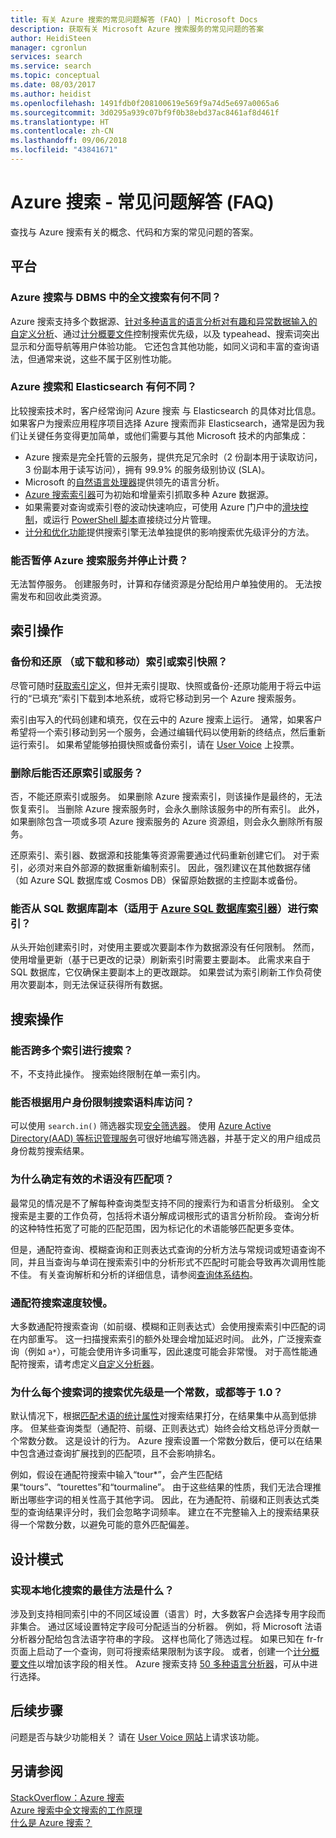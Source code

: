 ```yaml
---
title: 有关 Azure 搜索的常见问题解答 (FAQ) | Microsoft Docs
description: 获取有关 Microsoft Azure 搜索服务的常见问题的答案
author: HeidiSteen
manager: cgronlun
services: search
ms.service: search
ms.topic: conceptual
ms.date: 08/03/2017
ms.author: heidist
ms.openlocfilehash: 1491fdb0f208100619e569f9a74d5e697a0065a6
ms.sourcegitcommit: 3d0295a939c07bf9f0b38ebd37ac8461af8d461f
ms.translationtype: HT
ms.contentlocale: zh-CN
ms.lasthandoff: 09/06/2018
ms.locfileid: "43841671"
---
```

# <a name="azure-search---frequently-asked-questions-faq"></a>Azure 搜索 - 常见问题解答 (FAQ)

 查找与 Azure 搜索有关的概念、代码和方案的常见问题的答案。

## <a name="platform"></a>平台

### <a name="how-is-azure-search-different-from-full-text-search-in-my-dbms"></a>Azure 搜索与 DBMS 中的全文搜索有何不同？

Azure 搜索支持多个数据源、[针对多种语言的语言分析](https://docs.microsoft.com/rest/api/searchservice/language-support)[对有趣和异常数据输入的自定义分析](https://docs.microsoft.com/rest/api/searchservice/custom-analyzers-in-azure-search)、通过[计分概要文件](https://docs.microsoft.com/rest/api/searchservice/add-scoring-profiles-to-a-search-index)控制搜索优先级，以及 typeahead、搜索词突出显示和分面导航等用户体验功能。 它还包含其他功能，如同义词和丰富的查询语法，但通常来说，这些不属于区别性功能。

### <a name="what-is-the-difference-between-azure-search-and-elasticsearch"></a>Azure 搜索和 Elasticsearch 有何不同？

比较搜索技术时，客户经常询问 Azure 搜索 与 Elasticsearch 的具体对比信息。 如果客户为搜索应用程序项目选择 Azure 搜索而非 Elasticsearch，通常是因为我们让关键任务变得更加简单，或他们需要与其他 Microsoft 技术的内部集成：

+ Azure 搜索是完全托管的云服务，提供充足冗余时（2 份副本用于读取访问，3 份副本用于读写访问），拥有 99.9% 的服务级别协议 (SLA)。
+ Microsoft 的[自然语言处理器](https://docs.microsoft.com/rest/api/searchservice/language-support)提供领先的语言分析。  
+ [Azure 搜索索引器](search-indexer-overview.md)可为初始和增量索引抓取多种 Azure 数据源。
+ 如果需要对查询或索引卷的波动快速响应，可使用 Azure 门户中的[滑块控制](search-manage.md#scale-up-or-down)，或运行 [PowerShell 脚本](search-manage-powershell.md)直接绕过分片管理。  
+ [计分和优化功能](https://docs.microsoft.com/rest/api/searchservice/add-scoring-profiles-to-a-search-index)提供搜索引擎无法单独提供的影响搜索优先级评分的方法。

### <a name="can-i-pause-azure-search-service-and-stop-billing"></a>能否暂停 Azure 搜索服务并停止计费？

无法暂停服务。 创建服务时，计算和存储资源是分配给用户单独使用的。 无法按需发布和回收此类资源。

## <a name="indexing-operations"></a>索引操作

### <a name="backup-and-restore-or-download-and-move-indexes-or-index-snapshots"></a>备份和还原 （或下载和移动）索引或索引快照？

尽管可随时[获取索引定义](https://docs.microsoft.com/rest/api/searchservice/get-index)，但并无索引提取、快照或备份-还原功能用于将云中运行的“已填充”索引下载到本地系统，或将它移动到另一个 Azure 搜索服务。

索引由写入的代码创建和填充，仅在云中的 Azure 搜索上运行。 通常，如果客户希望将一个索引移动到另一个服务，会通过编辑代码以使用新的终结点，然后重新运行索引。 如果希望能够拍摄快照或备份索引，请在 [User Voice](https://feedback.azure.com/forums/263029-azure-search/suggestions/8021610-backup-snapshot-of-index) 上投票。

### <a name="can-i-restore-my-index-or-service-once-it-is-deleted"></a>删除后能否还原索引或服务？

否，不能还原索引或服务。 如果删除 Azure 搜索索引，则该操作是最终的，无法恢复索引。 当删除 Azure 搜索服务时，会永久删除该服务中的所有索引。 此外，如果删除包含一项或多项 Azure 搜索服务的 Azure 资源组，则会永久删除所有服务。  

还原索引、索引器、数据源和技能集等资源需要通过代码重新创建它们。 对于索引，必须对来自外部源的数据重新编制索引。 因此，强烈建议在其他数据存储（如 Azure SQL 数据库或 Cosmos DB）保留原始数据的主控副本或备份。

### <a name="can-i-index-from-sql-database-replicas-applies-to-azure-sql-database-indexershttpsdocsmicrosoftcomazuresearchsearch-howto-connecting-azure-sql-database-to-azure-search-using-indexers"></a>能否从 SQL 数据库副本（适用于 [Azure SQL 数据库索引器](https://docs.microsoft.com/azure/search/search-howto-connecting-azure-sql-database-to-azure-search-using-indexers)）进行索引？

从头开始创建索引时，对使用主要或次要副本作为数据源没有任何限制。 然而，使用增量更新（基于已更改的记录）刷新索引时需要主要副本。 此需求来自于 SQL 数据库，它仅确保主要副本上的更改跟踪。 如果尝试为索引刷新工作负荷使用次要副本，则无法保证获得所有数据。

## <a name="search-operations"></a>搜索操作

### <a name="can-i-search-across-multiple-indexes"></a>能否跨多个索引进行搜索？

不，不支持此操作。 搜索始终限制在单一索引内。

### <a name="can-i-restrict-search-corpus-access-by-user-identity"></a>能否根据用户身份限制搜索语料库访问？

可以使用 `search.in()` 筛选器实现[安全筛选器](https://docs.microsoft.com/azure/search/search-security-trimming-for-azure-search)。 使用 [Azure Active Directory(AAD) 等标识管理服务](https://docs.microsoft.com/azure/search/search-security-trimming-for-azure-search-with-aad)可很好地编写筛选器，并基于定义的用户组成员身份裁剪搜索结果。

### <a name="why-are-there-zero-matches-on-terms-i-know-to-be-valid"></a>为什么确定有效的术语没有匹配项？

最常见的情况是不了解每种查询类型支持不同的搜索行为和语言分析级别。 全文搜索是主要的工作负荷，包括将术语分解成词根形式的语言分析阶段。 查询分析的这种特性拓宽了可能的匹配范围，因为标记化的术语能够匹配更多变体。

但是，通配符查询、模糊查询和正则表达式查询的分析方法与常规词或短语查询不同，并且当查询与单词在搜索索引中的分析形式不匹配时可能会导致再次调用性能不佳。 有关查询解析和分析的详细信息，请参阅[查询体系结构](https://docs.microsoft.com/azure/search/search-lucene-query-architecture)。

### <a name="my-wildcard-searches-are-slow"></a>通配符搜索速度较慢。

大多数通配符搜索查询（如前缀、模糊和正则表达式）会使用搜索索引中匹配的词在内部重写。 这一扫描搜索索引的额外处理会增加延迟时间。 此外，广泛搜索查询（例如 `a*`），可能会使用许多词重写，因此速度可能会非常慢。 对于高性能通配符搜索，请考虑定义[自定义分析器](https://docs.microsoft.com/rest/api/searchservice/custom-analyzers-in-azure-search)。

### <a name="why-is-the-search-rank-a-constant-or-equal-score-of-10-for-every-hit"></a>为什么每个搜索词的搜索优先级是一个常数，或都等于 1.0？

默认情况下，根据[匹配术语的统计属性](search-lucene-query-architecture.md#stage-4-scoring)对搜索结果打分，在结果集中从高到低排序。 但某些查询类型（通配符、前缀、正则表达式）始终会给文档总评分贡献一个常数分数。 这是设计的行为。 Azure 搜索设置一个常数分数后，便可以在结果中包含通过查询扩展找到的匹配项，且不会影响排名。

例如，假设在通配符搜索中输入“tour*”，会产生匹配结果“tours”、“tourettes”和“tourmaline”。 由于这些结果的性质，我们无法合理推断出哪些字词的相关性高于其他字词。 因此，在为通配符、前缀和正则表达式类型的查询结果评分时，我们会忽略字词频率。 建立在不完整输入上的搜索结果获得一个常数分数，以避免可能的意外匹配偏差。

## <a name="design-patterns"></a>设计模式

### <a name="what-is-the-best-approach-for-implementing-localized-search"></a>实现本地化搜索的最佳方法是什么？

涉及到支持相同索引中的不同区域设置（语言）时，大多数客户会选择专用字段而非集合。 通过区域设置特定字段可分配适当的分析器。 例如，将 Microsoft 法语分析器分配给包含法语字符串的字段。 这样也简化了筛选过程。 如果已知在 fr-fr 页面上启动了一个查询，则可将搜索结果限制为该字段。 或者，创建一个[计分概要文件](https://docs.microsoft.com/rest/api/searchservice/add-scoring-profiles-to-a-search-index)以增加该字段的相关性。 Azure 搜索支持 [50 多种语言分析器](https://docs.microsoft.com/azure/search/search-language-support)，可从中进行选择。

## <a name="next-steps"></a>后续步骤

问题是否与缺少功能相关？ 请在 [User Voice 网站](https://feedback.azure.com/forums/263029-azure-search)上请求该功能。

## <a name="see-also"></a>另请参阅

 [StackOverflow：Azure 搜索](https://stackoverflow.com/questions/tagged/azure-search)   
 [Azure 搜索中全文搜索的工作原理](search-lucene-query-architecture.md)  
 [什么是 Azure 搜索？](search-what-is-azure-search.md)
